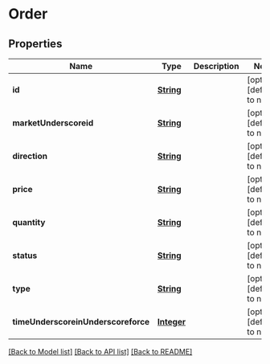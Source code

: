 # Order

## Properties

| Name                                | Type                      | Description | Notes                       |
| ----------------------------------- | ------------------------- | ----------- | --------------------------- |
| **id**                              | [**String**](string.md)   |             | [optional][default to null] |
| **marketUnderscoreid**              | [**String**](string.md)   |             | [optional][default to null] |
| **direction**                       | [**String**](string.md)   |             | [optional][default to null] |
| **price**                           | [**String**](string.md)   |             | [optional][default to null] |
| **quantity**                        | [**String**](string.md)   |             | [optional][default to null] |
| **status**                          | [**String**](string.md)   |             | [optional][default to null] |
| **type**                            | [**String**](string.md)   |             | [optional][default to null] |
| **timeUnderscoreinUnderscoreforce** | [**Integer**](integer.md) |             | [optional][default to null] |

[[Back to Model list]](../README.md#documentation-for-models) [[Back to API list]](../README.md#documentation-for-api-endpoints) [[Back to README]](../README.md)
